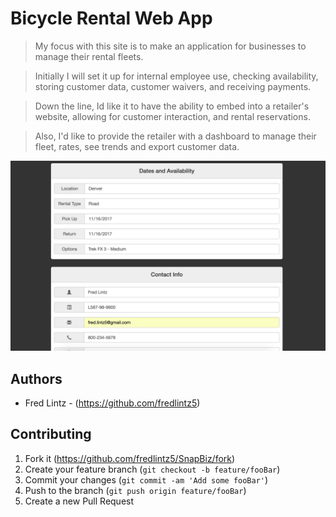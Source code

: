  # Bicycle Rental Web App
> My focus with this site is to make an application for businesses to manage their rental fleets.

>Initially I will set it up for internal employee use, checking availability, storing customer data, customer waivers, and receiving payments. 

>Down the line, Id like it to have the ability to embed into a retailer's website, allowing for customer interaction, and rental reservations.

>Also, I'd like to provide the retailer with a dashboard to manage their fleet, rates, see trends and export customer data.


![](assets/images/screenshot.png)


<!-- ## Usage example

A few motivating and useful examples of how your product can be used. Spice this up with code blocks and potentially more screenshots.

_For more examples and usage, please refer to the [Wiki][wiki]._ -->



## Authors

- Fred Lintz - (https://github.com/fredlintz5)


## Contributing

1. Fork it (<https://github.com/fredlintz5/SnapBiz/fork>)
2. Create your feature branch (`git checkout -b feature/fooBar`)
3. Commit your changes (`git commit -am 'Add some fooBar'`)
4. Push to the branch (`git push origin feature/fooBar`)
5. Create a new Pull Request





